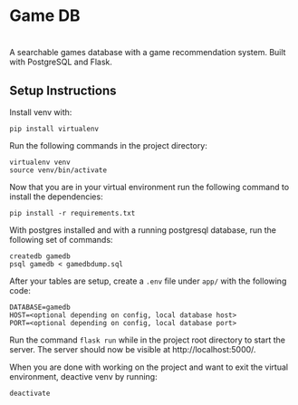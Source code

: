 # Game DB
#
A searchable games database with a game recommendation system. 
Built with PostgreSQL and Flask.


## Setup Instructions

Install venv with: 
```
pip install virtualenv
```

Run the following commands in the project directory:

```
virtualenv venv
source venv/bin/activate
```

Now that you are in your virtual environment run the following command to install the dependencies:
```
pip install -r requirements.txt
```

With postgres installed and with a running postgresql database, run the following set of commands:
```
createdb gamedb
psql gamedb < gamedbdump.sql
```

After your tables are setup, create a ```.env``` file under ```app/``` with the following code:
```
DATABASE=gamedb
HOST=<optional depending on config, local database host>
PORT=<optional depending on config, local database port>
```

Run the command ```flask run``` while in the project root directory to start the server. The server should now be visible at http://localhost:5000/.

When you are done with working on the project and want to exit the virtual environment, deactive venv by running:
```
deactivate
```
